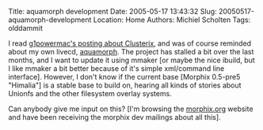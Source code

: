 Title: aquamorph development
Date: 2005-05-17 13:43:32
Slug: 20050517-aquamorph-development
Location: Home
Authors: Michiel Scholten
Tags: olddammit

<p>I read <a href="http://g1powermac.rozica.com/?postid=104">g1powermac's posting about Clusterix</a>, and was of course reminded about my own livecd, <a href="/page/linux/aquamorph/">aquamorph</a>. The project has stalled a bit over the last months, and I want to update it using mmaker [or maybe the nice ibuild, but I like mmaker a bit better because of it's simple xml/command line interface]. However, I don't know if the current base [Morphix 0.5-pre5 "Himalia"] is a stable base to build on, hearing all kinds of stories about Unionfs and the other filesystem overlay systems.</p>

<p>Can anybody give me input on this? [I'm browsing the <a href="http://morphix.org/">morphix.org</a> website and have been receiving the morphix dev mailings about all this].</p>